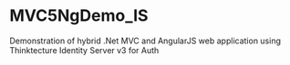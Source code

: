 MVC5NgDemo_IS
=============

Demonstration of hybrid .Net MVC and AngularJS web application using Thinktecture Identity Server v3 for Auth
